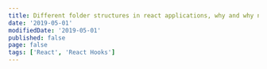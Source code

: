 ```yaml
---
title: Different folder structures in react applications, why and why not
date: '2019-05-01'
modifiedDate: '2019-05-01'
published: false
page: false
tags: ['React', 'React Hooks']
---
```

